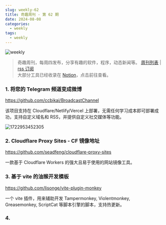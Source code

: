 ```yaml
---
slug: weekly-62
title: 奇趣周刊 - 第 62 期
date: 2024-08-08
categories:
  - weekly
tags:
  - weekly
---
```


![weekly](https://imgurl.zishu.me/weekly.webp)

> 奇趣周刊，每周四发布，分享有趣的软件，程序，动态新闻等。 [周刊列表](/categories/weekly/) | [rss 订阅](/categories/weekly/index.xml)  
大部分工具已经收录在 <a href="https://anghunk.notion.site/944611fccdd24fbdaed7489d0732b1c5?v=118910660f5d4ddaa7ad0923dd982664" target="_blank">Notion</a>，点击前往查看。

### 1. 将您的 Telegram 频道变成微博

https://github.com/ccbikai/BroadcastChannel

该项目支持在 Cloudflare/Netlify/Vercel 上部署，无需任何学习成本即可部署成功，支持自定义域名和 RSS，并提供自定义社交媒体等功能。

![1722953452305](https://imgurl.zishu.me/2024/08/1722953452305.webp)

### 2. Cloudflare Proxy Sites - CF 镜像地址

https://github.com/seadfeng/cloudflare-proxy-sites

一款基于 Cloudflare Workers 的强大且易于使用的网站镜像工具。

### 3. 基于 vite 的油猴开发模板

https://github.com/lisonge/vite-plugin-monkey

一个 vite 插件，用来辅助开发 Tampermonkey, Violentmonkey, Greasemonkey, ScriptCat 等脚本引擎的脚本，支持热更新。

### 4. 